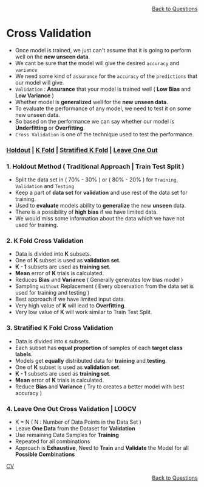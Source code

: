 <p align='right'><a align="right" href="https://github.com/KIRANKUMAR7296/Library/blob/main/Interview.md">Back to Questions</a></p>

# Cross Validation

- Once model is trained, we just can't assume that it is going to perform well on the **new unseen data**.
- We cant be sure that the model will give the desired `accuracy` and `variance`
- We need some kind of `assurance` for the `accuracy` of the `predictions` that our model will give. 
- `Validation` : **Assurance** that your model is trained well ( **Low Bias** and **Low Variance** ) 
- Whether model is **generalized** well for the **new unseen data**.
- To evaluate the performance of any model, we need to test it on some new unseen data.
- So based on the performance we can say whether our model is **Underfitting** or **Overfitting**.
- `Cross Validation` is one of the technique used to test the performance.

<h3><a href='#hold'>Holdout</a> | <a href='#kfold'>K Fold</a> | <a href='#skfold'>Stratified K Fold</a> | <a href='#loocv'>Leave One Out</a> </h3>

<h3 name='hold'> 1. Holdout Method ( Traditional Approach | Train Test Split )</h3>

- Split the data set in ( 70% - 30% ) or ( 80% - 20% ) for `Training`, `Validation` and `Testing`
- Keep a part of **data set** for **validation** and use rest of the data set for training.
- Used to **evaluate** models ability to **generalize** the new **unseen** data.
- There is a possibility of **high bias** if we have limited data.
- We would miss some information about the data which we have not used for training.

<h3 name='kfold'> 2. K Fold Cross Validation</h3>

- Data is divided into **K** subsets.
- One of **K** subset is used as **validation set**.
- **K - 1** subsets are used as **training set**.
- **Mean** error of **K** trials is calculated.
- Reduces **Bias** and **Variance** ( Generally generates low bias model )
- Sampling `without` Replacement ( Every observation from the data set is used for training and testing )
- Best approach if we have limited input data.
- Very high value of **K** will lead to **Overfitting**.
- Very low value of **K** will work similar to Train Test Split.

<h3 name='skfold'> 3. Stratified K Fold Cross Validation</h3>

- Data is divided into `K` subsets.
- Each subset has **equal proportion** of samples of each **target class labels**.
- Models get **equally** distributed data for **training** and **testing**.
- One of **K** subset is used as **validation set**.
- **K - 1** subsets are used as **training set**.
- **Mean** error of **K** trials is calculated.
- Reduce **Bias** and **Variance** ( Try to creates a better model with best accuracy )

<h3 name='loocv'> 4. Leave One Out Cross Validation | LOOCV</h3>

- K = N ( N : Number of Data Points in the Data Set )
- Leave **One Data** from the Dataset for **Validation**
- Use remaining Data Samples for **Training**
- Repeated for all combinations
- Approach is **Exhaustive**, Need to **Train** and **Validate** the Model for all **Possible Combinations**

[CV](https://amueller.github.io/ml-training-intro/slides/03-cross-validation-grid-search.html#21)

<p align='right'><a align="right" href="https://github.com/KIRANKUMAR7296/Library/blob/main/Interview.md">Back to Questions</a></p>
